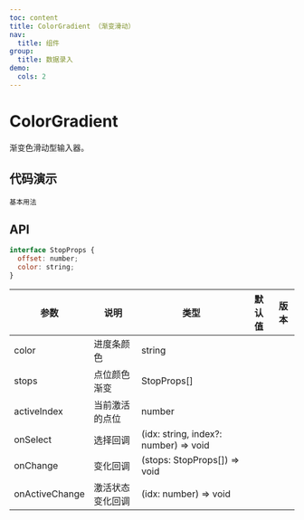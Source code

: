 ```yaml
---
toc: content
title: ColorGradient （渐变滑动）
nav:
  title: 组件
group:
  title: 数据录入
demo:
  cols: 2
---
```


# ColorGradient

渐变色滑动型输入器。

## 代码演示

<code src="./basic.tsx">基本用法</code>

## API

```js
interface StopProps {
  offset: number;
  color: string;
}
```

| 参数           | 说明             | 类型                                  | 默认值 | 版本 |
| -------------- | ---------------- | ------------------------------------- | ------ | ---- |
| color          | 进度条颜色       | string                                |        |      |
| stops          | 点位颜色渐变     | StopProps[]                           |        |
| activeIndex    | 当前激活的点位   | number                                |        |      |
| onSelect       | 选择回调         | (idx: string, index?: number) => void |        |      |
| onChange       | 变化回调         | (stops: StopProps[]) => void          |        |      |
| onActiveChange | 激活状态变化回调 | (idx: number) => void                 |        |      |
